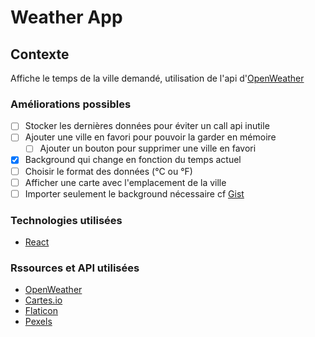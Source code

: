 # Weather App #

## Contexte ##

Affiche le temps de la ville demandé, utilisation de l'api d'[OpenWeather]

### Améliorations possibles ###

- [ ] Stocker les dernières données pour éviter un call api inutile
- [ ] Ajouter une ville en favori pour pouvoir la garder en mémoire
  - [ ] Ajouter un bouton pour supprimer une ville en favori
- [X] Background qui change en fonction du temps actuel
- [ ] Choisir le format des données (°C ou °F)
- [ ] Afficher une carte avec l'emplacement de la ville
- [ ] Importer seulement le background nécessaire cf [Gist](https://gist.github.com/shaquille-galimba/64f462f0b119945630427f9bedeceba7)

### Technologies utilisées ###

- [React]

### Rssources et API utilisées ###

- [OpenWeather]
- [Cartes.io]
- [Flaticon]
- [Pexels]

[OpenWeather]: <https://openweathermap.org>
[Cartes.io]: <https://cartes.io>
[React]: <https://fr.reactjs.org/>
[Flaticon]: <https://www.flaticon.com/>
[Pexels]: <https://www.pexels.com/>

